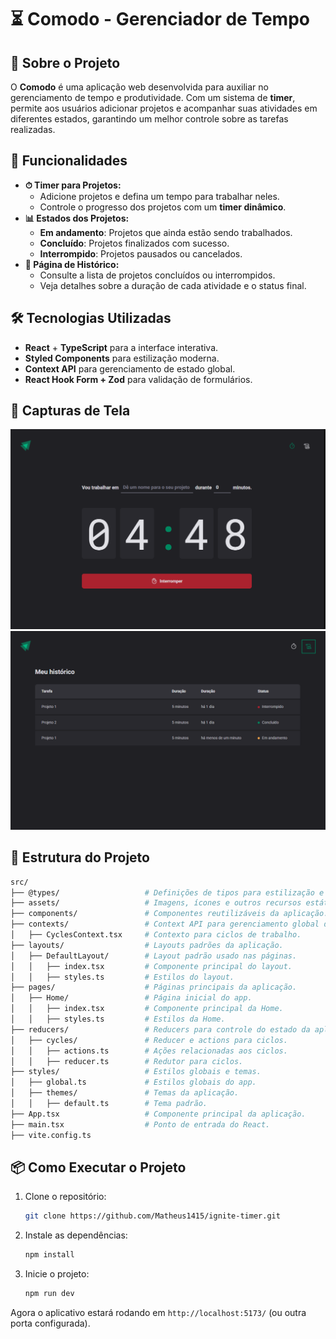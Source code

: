 # ⏳ Comodo - Gerenciador de Tempo

## 📝 Sobre o Projeto

O **Comodo** é uma aplicação web desenvolvida para auxiliar no gerenciamento de tempo e produtividade. Com um sistema de **timer**, permite aos usuários adicionar projetos e acompanhar suas atividades em diferentes estados, garantindo um melhor controle sobre as tarefas realizadas.

## 🚀 Funcionalidades

- **⏱ Timer para Projetos:**
  - Adicione projetos e defina um tempo para trabalhar neles.
  - Controle o progresso dos projetos com um **timer dinâmico**.
- **📊 Estados dos Projetos:**
  - **Em andamento**: Projetos que ainda estão sendo trabalhados.
  - **Concluído**: Projetos finalizados com sucesso.
  - **Interrompido**: Projetos pausados ou cancelados.
- **📜 Página de Histórico:**
  - Consulte a lista de projetos concluídos ou interrompidos.
  - Veja detalhes sobre a duração de cada atividade e o status final.

## 🛠️ Tecnologias Utilizadas

- **React** + **TypeScript** para a interface interativa.
- **Styled Components** para estilização moderna.
- **Context API** para gerenciamento de estado global.
- **React Hook Form + Zod** para validação de formulários.

## 📸 Capturas de Tela
![Foto da Página Inicial](https://github.com/Matheus1415/ignite-timer/blob/main/timer.png)
![Foto da Página de historico de atividades](https://github.com/Matheus1415/ignite-timer/blob/main/history.png)

## 📁 Estrutura do Projeto

```bash
src/
├── @types/                   # Definições de tipos para estilização e outros.
├── assets/                   # Imagens, ícones e outros recursos estáticos.
├── components/               # Componentes reutilizáveis da aplicação.
├── contexts/                 # Context API para gerenciamento global de estados.
│   ├── CyclesContext.tsx     # Contexto para ciclos de trabalho.
├── layouts/                  # Layouts padrões da aplicação.
│   ├── DefaultLayout/        # Layout padrão usado nas páginas.
│   │   ├── index.tsx         # Componente principal do layout.
│   │   ├── styles.ts         # Estilos do layout.
├── pages/                    # Páginas principais da aplicação.
│   ├── Home/                 # Página inicial do app.
│   │   ├── index.tsx         # Componente principal da Home.
│   │   ├── styles.ts         # Estilos da Home.
├── reducers/                 # Reducers para controle do estado da aplicação.
│   ├── cycles/               # Reducer e actions para ciclos.
│   │   ├── actions.ts        # Ações relacionadas aos ciclos.
│   │   ├── reducer.ts        # Redutor para ciclos.
├── styles/                   # Estilos globais e temas.
│   ├── global.ts             # Estilos globais do app.
│   ├── themes/               # Temas da aplicação.
│   │   ├── default.ts        # Tema padrão.
├── App.tsx                   # Componente principal da aplicação.
├── main.tsx                  # Ponto de entrada do React.
├── vite.config.ts 

```

## 📦 Como Executar o Projeto

1. Clone o repositório:
   ```bash
   git clone https://github.com/Matheus1415/ignite-timer.git
   ```
2. Instale as dependências:
   ```bash
   npm install
   ```
3. Inicie o projeto:
   ```bash
   npm run dev
   ```

Agora o aplicativo estará rodando em `http://localhost:5173/` (ou outra porta configurada).
